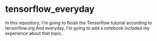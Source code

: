 # tensorflow_everyday
In this repository, I'm going to finish the Tensorflow tutorial according to tensorflow.org 
And everyday, I'm going to add a notebook included my experience about that topic.
